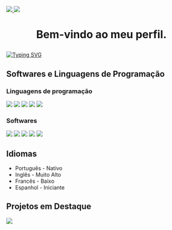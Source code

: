 <p align=”center”>
<a href=https://www.linkedin.com/in/wandersongasco/>
<img src=https://img.shields.io/badge/LinkedIn-blue?style=flat&logo=linkedin&labelColor=blue>
</a>
<a href=https://play.google.com/store/apps/dev?id=7872226918614774265/>
<img src=https://img.shields.io/badge/PlayStore-red?style=flat&logo=googleplay&labelColor=red>
</a>
</p>

# <p align="center"> Bem-vindo ao meu perfil. <p/>

[![Typing SVG](https://readme-typing-svg.herokuapp.com?color=%23FF01F1&size=32&center=true&vCenter=true&width=1000&height=40&lines=Gamedev%3A+Ultraviolet+Studio;Ci%C3%AAncia+da+Computa%C3%A7%C3%A3o;Procurando+emprego)](https://git.io/typing-svg)

## Softwares e Linguagens de Programação
### Linguagens de programação

<p>
<img src=https://img.shields.io/badge/Python-1d4364?logo=python&logoColor=white>
<img src=https://img.shields.io/badge/C%20-00599c?logo=c&logoColor=white>
<img src=https://img.shields.io/badge/C%23-68217a?logo=cSharp&logoColor=white>
<img src=https://img.shields.io/badge/Java-ec2025?logo=java&logoColor=white>
<img src=https://img.shields.io/badge/C++%20-004482?logo=c%2B%2B&logoColor=white>
</p>

### Softwares

<p>
<img src=https://img.shields.io/badge/Unity-15191c?logo=unity&logoColor=white>
<img src=https://img.shields.io/badge/Photoshop-001e36?logo=adobephotoshop&logoColor=white>
<img src=https://img.shields.io/badge/Blender-ea7600?logo=blender&logoColor=white>
<img src=https://img.shields.io/badge/Illustrator-330000?logo=adobeillustrator&logoColor=white>
<img src=https://img.shields.io/badge/Premiere-2a0034?logo=adobepremierepro&logoColor=white>
</p>

## Idiomas

* Português - Nativo
* Inglês - Muito Alto
* Francês - Baixo
* Espanhol - Iniciante

## Projetos em Destaque

<p>
<a href=https://github.com/WandersonKnight/League-Quick-Data/>
<img src=https://img.shields.io/badge/League%20Quick%20Data-14555b?style=flat-square>
</a>
</p>


